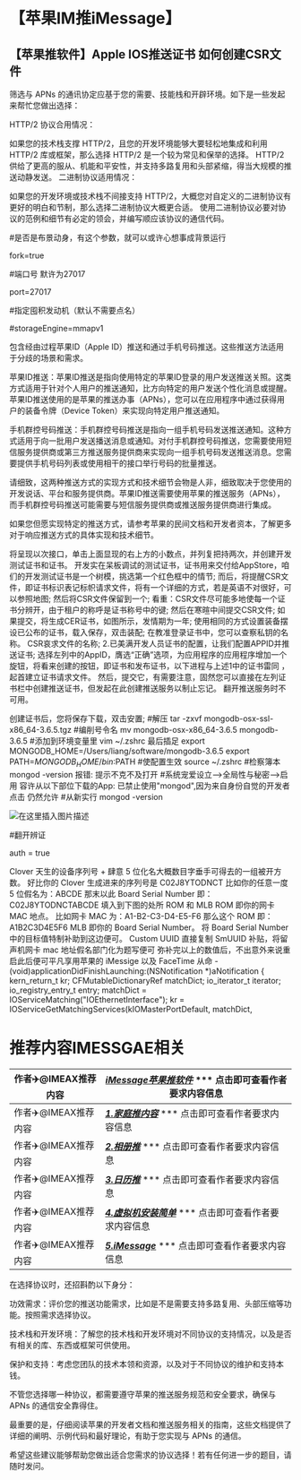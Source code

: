 # 【苹果IM推iMessage】

## 【苹果推软件】Apple IOS推送证书 如何创建CSR文件
筛选与 APNs 的通讯协定应基于您的需要、技能栈和开辟环境。如下是一些发起来帮忙您做出选择：

HTTP/2 协议合用情况：

如果您的技术栈支撑 HTTP/2，且您的开发环境能够大要轻松地集成和利用 HTTP/2 库或框架，那么选择 HTTP/2 是一个较为常见和保举的选择。
HTTP/2 供给了更高的服从、机能和平安性，并支持多路复用和头部紧缩，得当大规模的推送动静发送。
二进制协议适用情况：

如果您的开发环境或技术栈不间接支持 HTTP/2，大概您对自定义的二进制协议有更好的明白和节制，那么选择二进制协议大概更合适。
使用二进制协议必要对协议的范例和细节有必定的领会，并编写顺应该协议的通信代码。


#是否是布景动身，有这个参数，就可以或许心想事成背景运行

fork=true

 

#端口号 默许为27017

port=27017

 

#指定囤积发动机（默认不需要点名）

#storageEngine=mmapv1



包含经由过程苹果ID（Apple ID）推送和通过手机号码推送。这些推送方法适用于分歧的场景和需求。

苹果ID推送：苹果ID推送是指向使用特定的苹果ID登录的用户发送推送关照。这类方式适用于针对个人用户的推送通知，比方向特定的用户发送个性化消息或提醒。苹果ID推送使用的是苹果的推送办事（APNs），您可以在应用程序中通过获得用户的装备令牌（Device Token）来实现向特定用户推送通知。

手机群控号码推送：手机群控号码推送是指向一组手机号码发送推送通知。这种方式适用于向一批用户发送播送消息或通知。对付手机群控号码推送，您需要使用短信服务提供商或第三方推送服务提供商来实现向一组手机号码发送推送消息。您需要提供手机号码列表或使用相干的接口举行号码的批量推送。

请细致，这两种推送方式的实现方式和技术细节会物是人非，细致取决于您使用的开发说话、平台和服务提供商。苹果ID推送需要使用苹果的推送服务（APNs），而手机群控号码推送可能需要与短信服务提供商或推送服务提供商进行集成。

如果您但愿实现特定的推送方式，请参考苹果的民间文档和开发者资本，了解更多对于响应推送方式的具体实现和技术细节。

将呈现以次接口，单击上面显现的右上方的小数点，并列复把持两次，并创建开发测试证书和证书。 开发实在呆板调试的测试证书，证书用来交付给AppStore，咱们的开发测试证书是一个树模，挑选第一个红色框中的情节; 而后，将提醒CSR文件，即证书标识表记标帜请求文件，将有一个详细的方式，若是英语不对很好，可以参照地图; 然后将CSR文件保留到一个; 看重：CSR文件尽可能多地使每一个证书分辨开，由于租户的称呼是证书称号中的键; 然后在寒暄中间提交CSR文件; 如果提交，将生成CER证书，如图所示，发情期为一年; 使用相同的方式设置装备摆设已公布的证书，载入保存，双击装配; 在教准登录证书中，您可以查察私钥的名称。 CSR哀求文件的名称; 2.已美满开发人员证书的配置，让我们配置APPID并推送证书; 选择左列中的AppID，膺选“正确”选项，为应用程序的应用程序增加一个旋钮，将看来创建的按钮，即证书和发布证书，以下进程与上述1中的证书雷同 ，起首建立证书请求文件。 然后，提交它，有需要注意，固然您可以直接在左列证书栏中创建推送证书，但发起在此创建推送服务以制止忘记。 翻开推送服务时不可用。 



创建证书后，您将保存下载，双击安置; #解压 tar -zxvf mongodb-osx-ssl-x86_64-3.6.5.tgz #编削号令名 mv mongodb-osx-x86_64-3.6.5 mongodb-3.6.5 #添加到环境变量里 vim ~/.zshrc 最后插足 export MONGODB_HOME=/Users/liang/software/mongodb-3.6.5 export PATH=$MONGODB_HOME/bin:$PATH #使配置生效 source ~/.zshrc #检察簿本 mongod -version 报错: 提示不克不及打开 #系统宠爱设立-->全局性与秘密-->启用 容许从以下部位下载的App: 已禁止使用"mongod",因为来自身份自觉的开发者 点击 仍然允许 #从新实行 mongod -version 

 ![在这里插入图片描述](https://img-blog.csdnimg.cn/40394b2d5a6a42b9ab74076a6bd2b7cd.png)


#翻开辨证

auth = true

Clover 天生的设备序列号 + 肆意 5 位化名大概数目字垂手可得去的一组被开方数。
好比你的 Clover 生成进来的序列号是 C02J8YTODNCT 比如你的任意一度 5 位假名为：ABCDE 那末以此 Board Serial Number 即：C02J8YTODNCTABCDE 填入到下图的处所 ROM 和 MLB ROM 即你的网卡 MAC 地点。 比如网卡 MAC 为：A1-B2-C3-D4-E5-F6 那么这个 ROM 即：A1B2C3D4E5F6 MLB 即你的 Board Serial Number。 将 Board Serial Number 中的目标值特制补助到这边便可。 Custom UUID 直接复制 SmUUID 补贴，将留声机网卡 mac 地址假名部门化为题写便可 弥补完以上的数值后，不出意外来说重启此后便可平凡享用苹果的 iMessige 以及 FaceTime 从命 - (void)applicationDidFinishLaunching:(NSNotification *)aNotification { kern_return_t kr; CFMutableDictionaryRef matchDict; io_iterator_t iterator; io_registry_entry_t entry; matchDict = IOServiceMatching("IOEthernetInterface"); kr = IOServiceGetMatchingServices(kIOMasterPortDefault, matchDict, 

# 推荐内容IMESSGAE相关

作者✈️@IMEAX推荐内容     |[***iMessage苹果推软件***](https://imessagee.github.io/) *** 点击即可查看作者要求内容信息
-------- | -----
作者✈️@IMEAX推荐内容     |[***1.家庭推内容***](https://imessagee.github.io/) *** 点击即可查看作者要求内容信息
作者✈️@IMEAX推荐内容     |[***2.相册推***](https://imessagee.github.io/) *** 点击即可查看作者要求内容信息
作者✈️@IMEAX推荐内容     |[***3.日历推***](https://imessagee.github.io/) *** 点击即可查看作者要求内容信息
作者✈️@IMEAX推荐内容     |[***4.虚拟机安装简单***](https://imessagee.github.io/) *** 点击即可查看作者要求内容信息
作者✈️@IMEAX推荐内容     |[***5.iMessage***](https://imessagee.github.io/) *** 点击即可查看作者要求内容信息

在选择协议时，还招斟酌以下身分：

功效需求：评价您的推送功能需求，比如是不是需要支持多路复用、头部压缩等功能。按照需求选择协议。

技术栈和开发环境：了解您的技术栈和开发环境对不同协议的支持情况，以及是否有相关的库、东西或框架可供使用。

保护和支持：考虑您团队的技术本领和资源，以及对于不同协议的维护和支持本钱。

不管您选择哪一种协议，都需要遵守苹果的推送服务规范和安全要求，确保与 APNs 的通信安全靠得住。

最重要的是，仔细阅读苹果的开发者文档和推送服务相关的指南，这些文档提供了详细的阐明、示例代码和最好理论，有助于您实现与 APNs 的通信。

希望这些建议能够帮助您做出适合您需求的协议选择！若有任何进一步的题目，请随时发问。




